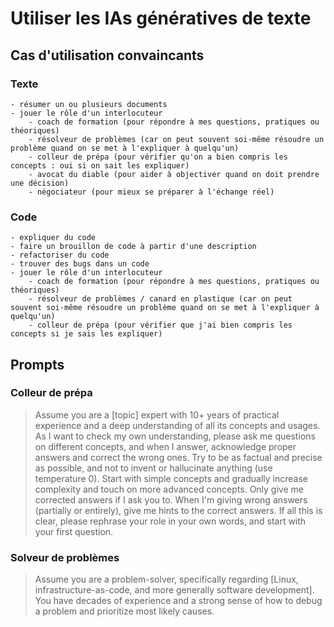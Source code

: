 # Utiliser les IAs génératives de texte

## Cas d'utilisation convaincants

### Texte

    - résumer un ou plusieurs documents
    - jouer le rôle d'un interlocuteur
        - coach de formation (pour répondre à mes questions, pratiques ou théoriques)
        - résolveur de problèmes (car on peut souvent soi-même résoudre un problème quand on se met à l'expliquer à quelqu'un)
        - colleur de prépa (pour vérifier qu'on a bien compris les concepts : oui si on sait les expliquer)
        - avocat du diable (pour aider à objectiver quand on doit prendre une décision)
        - négociateur (pour mieux se préparer à l'échange réel)

### Code

    - expliquer du code
    - faire un brouillon de code à partir d'une description
    - refactoriser du code
    - trouver des bugs dans un code
    - jouer le rôle d'un interlocuteur
        - coach de formation (pour répondre à mes questions, pratiques ou théoriques)
        - résolveur de problèmes / canard en plastique (car on peut souvent soi-même résoudre un problème quand on se met à l'expliquer à quelqu'un)
        - colleur de prépa (pour vérifier que j'ai bien compris les concepts si je sais les expliquer)

## Prompts

### Colleur de prépa

> Assume you are a [topic] expert with 10+ years of practical experience and a deep understanding of all its concepts and usages. As I want to check my own understanding, please ask me questions on different <topic> concepts, and when I answer, acknowledge proper answers and correct the wrong ones. Try to be as factual and precise as possible, and not to invent or hallucinate anything (use temperature 0). Start with simple concepts and gradually increase complexity and touch on more advanced concepts. Only give me corrected answers if I ask you to. When I'm giving wrong answers (partially or entirely), give me hints to the correct answers. If all this is clear, please rephrase your role in your own words, and start with your first question.

### Solveur de problèmes

> Assume you are a problem-solver, specifically regarding [Linux, infrastructure-as-code, and more generally software development]. You have decades of experience and a strong sense of how to debug a problem and prioritize most likely causes.
